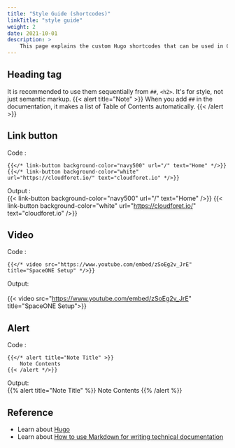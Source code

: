 ```yaml
---
title: "Style Guide (shortcodes)"
linkTitle: "style guide"
weight: 2
date: 2021-10-01
description: >
    This page explains the custom Hugo shortcodes that can be used in Cloudforet Markdown documentation.
---
```


## Heading tag
It is recommended to use them sequentially from `##`, `<h2>`. It's for style, not just semantic markup.
{{< alert title="Note" >}}
When you add `##` in the documentation, it makes a list of Table of Contents automatically.
{{< /alert >}}

## Link button
Code :
```go-html-template
{{</* link-button background-color="navy500" url="/" text="Home" */>}}
{{</* link-button background-color="white" url="https://cloudforet.io/" text="cloudforet.io" */>}}
```

Output : <br>
{{< link-button background-color="navy500" url="/" text="Home" />}}
{{< link-button background-color="white" url="https://cloudforet.io/" text="cloudforet.io" />}}

## Video
Code :
```go-html-template
{{</* video src="https://www.youtube.com/embed/zSoEg2v_JrE" title="SpaceONE Setup" */>}}
```

Output: <br><br>
{{< video src="https://www.youtube.com/embed/zSoEg2v_JrE" title="SpaceONE Setup">}}

## Alert
Code :
```go-html-template
{{</* alert title="Note Title" >}}
	Note Contents
{{< /alert */>}}
```

Output: <br>
{{% alert title="Note Title" %}}
Note Contents
{{% /alert %}}

## Reference
* Learn about [Hugo](https://gohugo.io/)
* Learn about [How to use Markdown for writing technical documentation](https://experienceleague.adobe.com/docs/contributor/contributor-guide/writing-essentials/markdown.html?lang=en)
